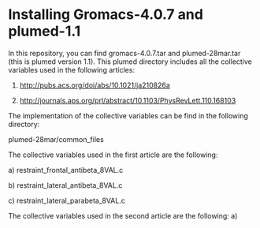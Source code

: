 # Installing Gromacs-4.0.7 and plumed-1.1

In this repository, you can find gromacs-4.0.7.tar and plumed-28mar.tar (this is plumed version 1.1). This plumed directory includes all the collective variables used in the following articles:

1) http://pubs.acs.org/doi/abs/10.1021/ja210826a

2) http://journals.aps.org/prl/abstract/10.1103/PhysRevLett.110.168103

The implementation of the collective variables can be find in the following directory:

plumed-28mar/common_files

The collective variables used in the first article are the following:

a) restraint_frontal_antibeta_8VAL.c

b) restraint_lateral_antibeta_8VAL.c 

c) restraint_lateral_parabeta_8VAL.c

The collective variables used in the second article are the following:
a)
